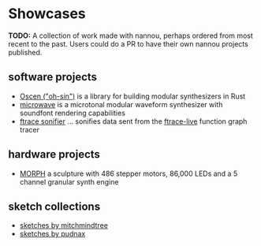 # Showcases

**TODO:** A collection of work made with nannou, perhaps ordered from most
recent to the past. Users could do a PR to have their own nannou projects
published.

## software projects
* [Oscen ("oh-sin")](https://github.com/reedrosenbluth/oscen) is a library for building modular synthesizers in Rust
* [microwave](https://github.com/Woyten/tune/tree/master/microwave) is a microtonal modular waveform synthesizer with soundfont rendering capabilities
* [ftrace sonifier](https://github.com/castor-software/rethread/tree/master/code/ftrace_sonifier) ... sonifies data sent from the [ftrace-live](https://github.com/namhyung/uftrace) function graph tracer

## hardware projects
* [MORPH](https://twitter.com/nburdy/status/1360220925820604419) a sculpture with 486 stepper motors, 86,000 LEDs and a 5 channel granular synth engine

## sketch collections
* [sketches by mitchmindtree](https://github.com/mitchmindtree/nannou-sketches)
* [sketches by pudnax](https://github.com/pudnax/sketches)
